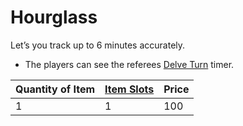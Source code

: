 # Hourglass
Let’s you track up to 6 minutes accurately.
- The players can see the referees [Delve Turn](../../../../../Game%20Procedures/Turn.md#Delve%20Turn) timer.

| Quantity of Item | [Item Slots](../../../../../Player%20Characters/Derived%20Statistics/Item%20Slots.md) | Price |
| ---------------- | ------------------------------------------------------------------------------------- | ----- |
| 1                | 1                                                                                     | 100   |
